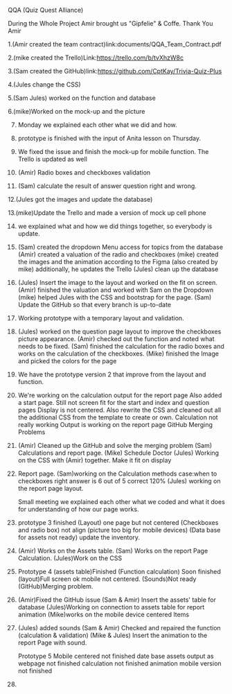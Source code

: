 QQA (Quiz Quest Alliance)

During the Whole Project Amir brought us "Gipfelie" & Coffe.
Thank You Amir

1.(Amir created the team contract)link:documents/QQA_Team_Contract.pdf

2.(mike created the Trello)Link:https://trello.com/b/tvXhzW8c

3.(Sam created the GitHub)link:https://github.com/CptKay/Trivia-Quiz-Plus

4.(Jules change the CSS)

5.(Sam Jules) worked on the function and database

6.(mike)Worked on the mock-up and the picture

7. Monday we explained each other what we did and how.

8. prototype is finished with the input of Anita lesson on Thursday.

9. We fixed the issue and finish the mock-up for mobile function. The Trello is updated as well

10. (Amir) Radio boxes and checkboxes validation

11. (Sam) calculate the result of answer question right and wrong.

12.(Jules got the images and update the database)

13.(mike)Update the Trello and made a version of mock up cell phone

14. we explained what and how we did things together, so everybody is update.

15. (Sam) created the dropdown Menu access for topics from the database
    (Amir) created a valuation of the radio and checkboxes
    (mike) created the images and the animation according to the Figma (also created by mike)
    additionally, he updates the Trello
    (Jules) clean up the database

16. (Jules) Insert the image to the layout and worked on the fit on screen.
    (Amir) finished the valuation and worked with Sam on the Dropdown
    (mike) helped Jules with the CSS and bootstrap for the page.
    (Sam) Update the GitHub so that every branch is up-to-date

17. Working prototype with a temporary layout and validation.

18. (Jules) worked on the question page layout to improve the checkboxes picture appearance.
    (Amir) checked out the function and noted what needs to be fixed.
    (Sam) finished the calculation for the radio boxes and works on the calculation of the checkboxes.
    (Mike) finished the Image and picked the colors for the page

19. We have the prototype version 2 that improve from the layout and function.

20. We're working on the calculation output for the report page
    Also added a start page.
    Still not screen fit for the start and index and question pages
    Display is not centered.
    Also rewrite the CSS and cleaned out all the additional CSS from the template to create or own.
    Calculation not really working 
    Output is working on the report page
    GitHub Merging Problems

21. (Amir) Cleaned up the GitHub and solve the merging problem
    (Sam) Calculations and report page.
    (Mike) Schedule Doctor
    (Jules) Working on the CSS with (Amir) together. Make it fit on display

22. Report page.
    (Sam)working on the Calculation methods case:when to checkboxes right answer is 6 out of 5 correct 120%
    (Jules) working on the report page layout.

    Small meeting we explained each other what we coded and what it does for understanding of how our page works.

22. prototype 3 finished
    (Layout) one page but not centered
    (Checkboxes and radio box) not align
    (picture too big for mobile devices)
    (Data base for assets not ready)
    update the inventory.

22. (Amir) Works on the Assets table.
    (Sam) Works on the report Page Calculation.
    (Jules)Work on the CSS

23. Prototype 4 
    (assets table)Finished
    (Function calculation) Soon finished
    (layout)Full screen ok mobile not centered.
    (Sounds)Not ready
    (GitHub)Merging problem.

24. (Amir)Fixed the GitHub issue
    (Sam & Amir) Insert the assets' table for database
    (Jules)Working on connection to assets table for report animation
    (Mike)works on the mobile device centered Items

25. (Jules) added sounds
    (Sam & Amir) Checked and repaired the function (calculation & validation)
    (Mike & Jules) Insert the animation to the report Page with sound.

    Prototype 5
    Mobile centered not finished
    date base assets output as webpage not finished
    calculation not finished
    animation mobile version not finished

26.

